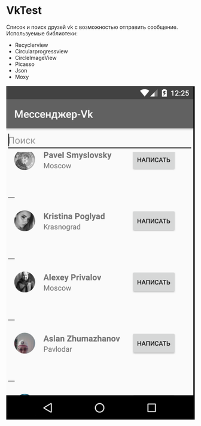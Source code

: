 # VkTest
Список и поиск друзей vk с возможностью отправить сообщение.<br>
Используемые библиотеки:<br>
   - Recyclerview<br>
   - Circularprogressview<br>
   - CircleImageView<br>
   - Picasso<br>
   - Json<br>
   - Moxy<br>
    

![Screenshot](https://github.com/RepaMax/VkTest/blob/master/VkTest/%D0%91%D0%B5%D0%B7%20%D0%B8%D0%BC%D0%B5%D0%BD%D0%B8-3.png)


